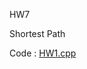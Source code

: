 HW7

Shortest Path

Code : [HW1.cpp](https://github.com/laynotena/Data-structure/blob/main/HW7/HW7.cpp)

